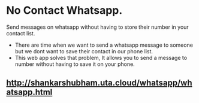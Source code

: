 # No Contact Whatsapp.
Send messages on whatsapp without having to store their number in your contact list.

* There are time when we want to send a whatsapp message to someone but we dont want to save their contact in our phone list. 
* This web app solves that problem, It allows you to send a message to number without having to save it on your phone.


## http://shankarshubham.uta.cloud/whatsapp/whatsapp.html
